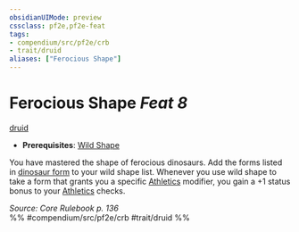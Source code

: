 ```yaml
---
obsidianUIMode: preview
cssclass: pf2e,pf2e-feat
tags:
- compendium/src/pf2e/crb
- trait/druid
aliases: ["Ferocious Shape"]
---
```

# Ferocious Shape  *Feat 8*  
[druid](/rules/traits/druid.md)  

- **Prerequisites**: [Wild Shape](/compendium/feats/wild-shape.md)

You have mastered the shape of ferocious dinosaurs. Add the forms listed in [dinosaur form](/compendium/spells/dinosaur-form.md) to your wild shape list. Whenever you use wild shape to take a form that grants you a specific [Athletics](/compendium/skills.md#Athletics) modifier, you gain a +1 status bonus to your [Athletics](/compendium/skills.md#Athletics) checks.

*Source: Core Rulebook p. 136*  
%% #compendium/src/pf2e/crb #trait/druid %%